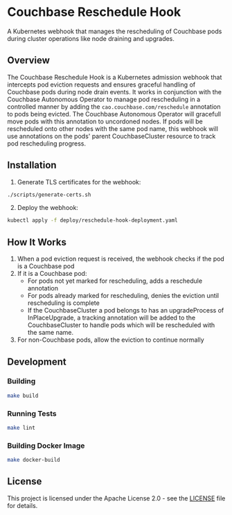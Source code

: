 # Couchbase Reschedule Hook

A Kubernetes webhook that manages the rescheduling of Couchbase pods during cluster operations like node draining and upgrades.

## Overview

The Couchbase Reschedule Hook is a Kubernetes admission webhook that intercepts pod eviction requests and ensures graceful handling of Couchbase pods during node drain events. It works in conjunction with the Couchbase Autonomous Operator to manage pod rescheduling in a controlled manner by adding the `cao.couchbase.com/reschedule` annotation to pods being evicted. The Couchbase Autonomous Operator will gracefull move pods with this annotation to uncordoned nodes. If pods will be rescheduled onto other nodes with the same pod name, this webhook will use annotations on the pods' parent CouchbaseCluster resource to track pod rescheduling progress.

## Installation

1. Generate TLS certificates for the webhook:
```bash
./scripts/generate-certs.sh
```

2. Deploy the webhook:
```bash
kubectl apply -f deploy/reschedule-hook-deployment.yaml
```

## How It Works

1. When a pod eviction request is received, the webhook checks if the pod is a Couchbase pod
2. If it is a Couchbase pod:
   - For pods not yet marked for rescheduling, adds a reschedule annotation
   - For pods already marked for rescheduling, denies the eviction until rescheduling is complete
   - If the CouchbaseCluster a pod belongs to has an upgradeProcess of InPlaceUpgrade, a tracking annotation will be added to the CouchbaseCluster to handle pods which will be rescheduled with the same name.
3. For non-Couchbase pods, allow the eviction to continue normally

## Development

### Building

```bash
make build
```

### Running Tests

```bash
make lint
```

### Building Docker Image

```bash
make docker-build
```

## License

This project is licensed under the Apache License 2.0 - see the [LICENSE](LICENSE) file for details.
